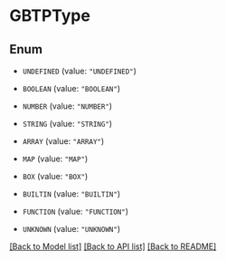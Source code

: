 # GBTPType

## Enum


* `UNDEFINED` (value: `"UNDEFINED"`)

* `BOOLEAN` (value: `"BOOLEAN"`)

* `NUMBER` (value: `"NUMBER"`)

* `STRING` (value: `"STRING"`)

* `ARRAY` (value: `"ARRAY"`)

* `MAP` (value: `"MAP"`)

* `BOX` (value: `"BOX"`)

* `BUILTIN` (value: `"BUILTIN"`)

* `FUNCTION` (value: `"FUNCTION"`)

* `UNKNOWN` (value: `"UNKNOWN"`)


[[Back to Model list]](../README.md#documentation-for-models) [[Back to API list]](../README.md#documentation-for-api-endpoints) [[Back to README]](../README.md)


